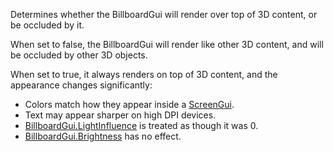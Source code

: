 Determines whether the BillboardGui will render over top of 3D content, or
be occluded by it.

When set to false, the BillboardGui will render like other 3D content, and
will be occluded by other 3D objects.

When set to true, it always renders on top of 3D content, and the
appearance changes significantly:

- Colors match how they appear inside a [ScreenGui](https://create.roblox.com/docs/reference/engine/classes/ScreenGui).
- Text may appear sharper on high DPI devices.
- [BillboardGui.LightInfluence](https://create.roblox.com/docs/reference/engine/classes/BillboardGui#LightInfluence) is treated as though it was 0.
- [BillboardGui.Brightness](https://create.roblox.com/docs/reference/engine/classes/BillboardGui#Brightness) has no effect.